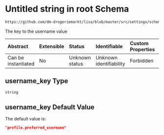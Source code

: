 # Untitled string in root Schema

```txt
https://github.com/dm-drogeriemarkt/lisa/blob/master/src/settings/schema.json#/properties/auth/properties/oidc/properties/username_key
```

The key to the username value

| Abstract            | Extensible | Status         | Identifiable            | Custom Properties | Additional Properties | Access Restrictions | Defined In                                                                               |
| :------------------ | :--------- | :------------- | :---------------------- | :---------------- | :-------------------- | :------------------ | :--------------------------------------------------------------------------------------- |
| Can be instantiated | No         | Unknown status | Unknown identifiability | Forbidden         | Allowed               | none                | [settings.schema.json\*](../../src/settings/settings.schema.json "open original schema") |

## username\_key Type

`string`

## username\_key Default Value

The default value is:

```json
"profile.preferred_username"
```
